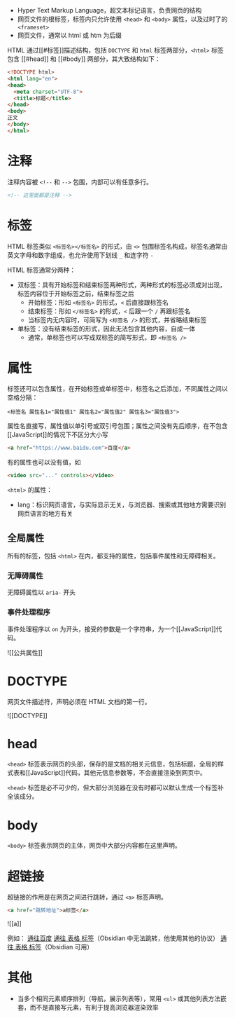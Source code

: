 - Hyper Text Markup Language，超文本标记语言，负责网页的结构
- 网页文件的根标签，标签内只允许使用 `<head>` 和 `<body>` 属性，以及过时了的 `<frameset>`
- 网页文件，通常以 html 或 htm 为后缀

HTML 通过[[#标签]]描述结构，包括 `DOCTYPE` 和  `html` 标签两部分，`<html>` 标签包含 [[#head]] 和 [[#body]] 两部分，其大致结构如下：

```html
<!DOCTYPE html>  
<html lang="en">  
<head>  
  <meta charset="UTF-8">  
  <title>标题</title>  
</head>  
<body>  
正文
</body>  
</html>
```

# 注释

注释内容被 `<!--` 和 `-->` 包围，内部可以有任意多行。

```HTML
<!-- 这里面都是注释 -->
```

# 标签

HTML 标签类似 `<标签名></标签名>` 的形式，由 `<>` 包围标签名构成，标签名通常由英文字母和数字组成，也允许使用下划线 `_` 和连字符 `-`

HTML 标签通常分两种：
- 双标签：具有开始标签和结束标签两种形式，两种形式的标签必须成对出现，标签内容位于开始标签之前，结束标签之后
	- 开始标签：形如 `<标签名>` 的形式，`<` 后直接跟标签名
	- 结束标签：形如 `</标签名>` 的形式，`<` 后跟一个 `/` 再跟标签名
	- 当标签内无内容时，可简写为 `<标签名 />` 的形式，并省略结束标签
- 单标签：没有结束标签的形式，因此无法包含其他内容，自成一体
	- 通常，单标签也可以写成双标签的简写形式，即 `<标签名 />`

# 属性

标签还可以包含属性，在开始标签或单标签中，标签名之后添加，不同属性之间以空格分隔：

`<标签名 属性名1="属性值1" 属性名2="属性值2" 属性名3="属性值3">`

属性名直接写，属性值以单引号或双引号包围；属性之间没有先后顺序，在不包含[[JavaScript]]的情况下不区分大小写

```HTML
<a href="https://www.baidu.com">百度</a>
```

有的属性也可以没有值，如

```HTML
<video src="..." controls></video>
```

`<html>` 的属性：
- lang：标识网页语言，与实际显示无关，与浏览器、搜索或其他地方需要识别网页语言的地方有关

## 全局属性

所有的标签，包括 `<html>` 在内，都支持的属性，包括事件属性和无障碍相关。

### 无障碍属性

无障碍属性以 `aria-` 开头

### 事件处理程序

事件处理程序以 `on`  为开头，接受的参数是一个字符串，为一个[[JavaScript]]代码。

![[公共属性]]

# DOCTYPE

网页文件描述符，声明必须在 HTML 文档的第一行。

![[DOCTYPE]]

# head

`<head>` 标签表示网页的头部，保存的是文档的相关元信息，包括标题，全局的样式表和[[JavaScript]]代码，其他元信息参数等，不会直接渲染到网页中。

`<head>` 标签是必不可少的，但大部分浏览器在没有时都可以默认生成一个标签补全该成分。

# body

`<body>` 标签表示网页的主体，网页中大部分内容都在这里声明。

# 超链接

超链接的作用是在网页之间进行跳转，通过 `<a>` 标签声明。

```HTML
<a href="跳转地址">a标签</a>
```

![[a]]

例如：
<a href="https://www.baidu.com">通往百度</a>
<a href="./表格.md">通往 表格 标签</a>（Obsidian 中无法跳转，他使用其他的协议）
<a href="obsidian://open?vault=Web&file=HTML%2F%E8%A1%A8%E6%A0%BC">通往 表格 标签</a>（Obsidian 可用）

# 其他

- 当多个相同元素顺序排列（导航，展示列表等），常用 `<ul>` 或其他列表方法嵌套，而不是直接写元素，有利于提高浏览器渲染效率